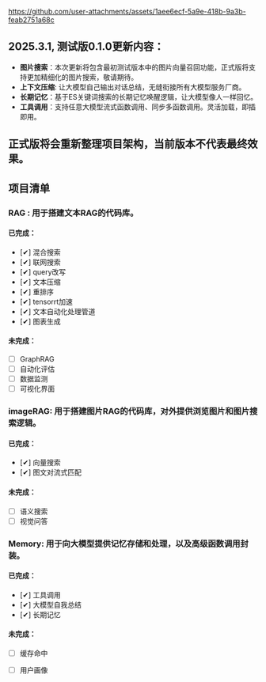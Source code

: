 https://github.com/user-attachments/assets/1aee6ecf-5a9e-418b-9a3b-feab2751a68c

## 2025.3.1, 测试版0.1.0更新内容：
- **图片搜索**：本次更新将包含最初测试版本中的图片向量召回功能，正式版将支持更加精细化的图片搜索，敬请期待。
- **上下文压缩**: 让大模型自己输出对话总结，无缝衔接所有大模型服务厂商。
- **长期记忆**：基于ES关键词搜索的长期记忆唤醒逻辑，让大模型像人一样回忆。
- **工具调用**：支持任意大模型流式函数调用、同步多函数调用。灵活加载，即插即用。
## 正式版将会重新整理项目架构，当前版本不代表最终效果。

## 项目清单

### RAG : 用于搭建文本RAG的代码库。
#### 已完成：
- [✔] 混合搜索
- [✔] 联网搜索
- [✔] query改写
- [✔] 文本压缩
- [✔] 重排序
- [✔] tensorrt加速
- [✔] 文本自动化处理管道
- [✔] 图表生成
#### 未完成：
- [ ] GraphRAG
- [ ] 自动化评估
- [ ] 数据监测
- [ ] 可视化界面

### imageRAG: 用于搭建图片RAG的代码库，对外提供浏览图片和图片搜索逻辑。
#### 已完成：
- [✔] 向量搜索
- [✔] 图文对流式匹配
#### 未完成：
- [ ] 语义搜索
- [ ] 视觉问答

### Memory: 用于向大模型提供记忆存储和处理，以及高级函数调用封装。
#### 已完成：
- [✔] 工具调用
- [✔] 大模型自我总结
- [✔] 长期记忆
#### 未完成：
- [ ] 缓存命中
- [ ] 用户画像
  
